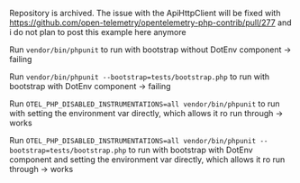 Repository is archived. The issue with the ApiHttpClient will be fixed with https://github.com/open-telemetry/opentelemetry-php-contrib/pull/277 and i do not plan to post this example here anymore


Run `vendor/bin/phpunit` to run with bootstrap without DotEnv component -> failing

Run `vendor/bin/phpunit --bootstrap=tests/bootstrap.php` to run with bootstrap with DotEnv component -> failing

Run `OTEL_PHP_DISABLED_INSTRUMENTATIONS=all vendor/bin/phpunit` to run with setting the environment var directly, which allows it ro run through -> works

Run `OTEL_PHP_DISABLED_INSTRUMENTATIONS=all vendor/bin/phpunit --bootstrap=tests/bootstrap.php` to run with bootstrap with DotEnv component and setting the environment var directly, which allows it ro run through -> works
